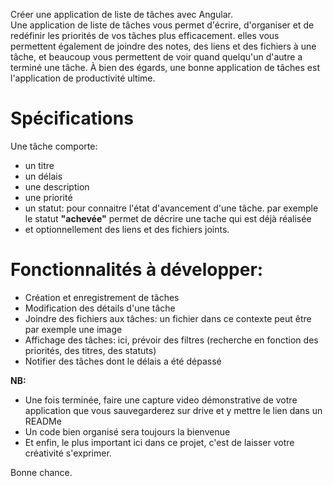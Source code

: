 Créer une application de liste de tâches avec Angular.\
 Une application de liste de tâches vous permet d'écrire, d'organiser et de redéfinir les priorités de vos tâches plus efficacement. elles vous permettent également de joindre des notes, des liens et des fichiers à une tâche, et beaucoup vous permettent de voir quand quelqu'un d'autre a terminé une tâche. À bien des égards, une bonne application de tâches est l'application de productivité ultime.
 
# Spécifications

Une tâche comporte: 
- un titre 
- un délais
- une description
- une priorité
- un statut: pour connaitre l'état d'avancement d'une tâche. par exemple le statut __"achevée"__ permet de décrire une tache qui est déjà réalisée
- et optionnellement des liens et des fichiers joints.


# Fonctionnalités à développer:

- Création et enregistrement de tâches
- Modification des détails d'une tâche
- Joindre des fichiers aux tâches: un fichier dans ce contexte peut être par exemple une image
- Affichage des tâches: ici, prévoir des filtres (recherche en fonction des priorités, des titres, des statuts)
- Notifier des tâches dont le délais a été dépassé

**NB:** 
- Une fois terminée, faire une capture video démonstrative de votre application que vous sauvegarderez sur drive et y mettre le lien dans un READMe
- Un code bien organisé sera toujours la bienvenue
- Et enfin, le plus important ici dans ce projet, c'est de laisser votre créativité s'exprimer.
  
Bonne chance.